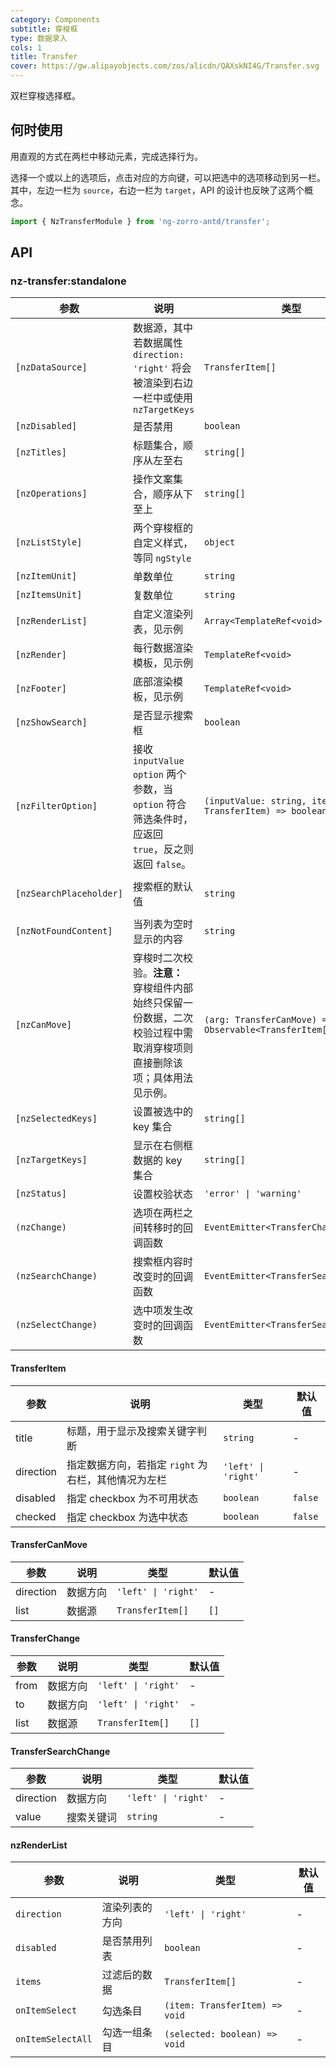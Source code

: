 ```yaml
---
category: Components
subtitle: 穿梭框
type: 数据录入
cols: 1
title: Transfer
cover: https://gw.alipayobjects.com/zos/alicdn/QAXskNI4G/Transfer.svg
---
```


双栏穿梭选择框。

## 何时使用

用直观的方式在两栏中移动元素，完成选择行为。

选择一个或以上的选项后，点击对应的方向键，可以把选中的选项移动到另一栏。
其中，左边一栏为 `source`，右边一栏为 `target`，API 的设计也反映了这两个概念。

```ts
import { NzTransferModule } from 'ng-zorro-antd/transfer';
```

## API

### nz-transfer:standalone

| 参数                    | 说明                                                                                                                  | 类型                                                   | 默认值             |
| ----------------------- | --------------------------------------------------------------------------------------------------------------------- | ------------------------------------------------------ | ------------------ |
| `[nzDataSource]`        | 数据源，其中若数据属性 `direction: 'right'` 将会被渲染到右边一栏中或使用 `nzTargetKeys`                               | `TransferItem[]`                                       | `[]`               |
| `[nzDisabled]`          | 是否禁用                                                                                                              | `boolean`                                              | `false`            |
| `[nzTitles]`            | 标题集合，顺序从左至右                                                                                                | `string[]`                                             | `['', '']`         |
| `[nzOperations]`        | 操作文案集合，顺序从下至上                                                                                            | `string[]`                                             | `['', '']`         |
| `[nzListStyle]`         | 两个穿梭框的自定义样式，等同 `ngStyle`                                                                                | `object`                                               | -                  |
| `[nzItemUnit]`          | 单数单位                                                                                                              | `string`                                               | `'项目'`           |
| `[nzItemsUnit]`         | 复数单位                                                                                                              | `string`                                               | `'项目'`           |
| `[nzRenderList]`        | 自定义渲染列表，见示例                                                                                                | `Array<TemplateRef<void> \| null>`                     | `[null, null]`     |
| `[nzRender]`            | 每行数据渲染模板，见示例                                                                                              | `TemplateRef<void>`                                    | -                  |
| `[nzFooter]`            | 底部渲染模板，见示例                                                                                                  | `TemplateRef<void>`                                    | -                  |
| `[nzShowSearch]`        | 是否显示搜索框                                                                                                        | `boolean`                                              | `false`            |
| `[nzFilterOption]`      | 接收 `inputValue` `option` 两个参数，当 `option` 符合筛选条件时，应返回 `true`，反之则返回 `false`。                  | `(inputValue: string, item: TransferItem) => boolean`  | -                  |
| `[nzSearchPlaceholder]` | 搜索框的默认值                                                                                                        | `string`                                               | `'请输入搜索内容'` |
| `[nzNotFoundContent]`   | 当列表为空时显示的内容                                                                                                | `string`                                               | `'列表为空'`       |
| `[nzCanMove]`           | 穿梭时二次校验。**注意：** 穿梭组件内部始终只保留一份数据，二次校验过程中需取消穿梭项则直接删除该项；具体用法见示例。 | `(arg: TransferCanMove) => Observable<TransferItem[]>` | -                  |
| `[nzSelectedKeys]`      | 设置被选中的 key 集合                                                                                                 | `string[]`                                             | -                  |
| `[nzTargetKeys]`        | 显示在右侧框数据的 key 集合                                                                                           | `string[]`                                             | -                  |
| `[nzStatus]`            | 设置校验状态                                                                                                          | `'error' \| 'warning'`                                 | -                  |
| `(nzChange)`            | 选项在两栏之间转移时的回调函数                                                                                        | `EventEmitter<TransferChange>`                         | -                  |
| `(nzSearchChange)`      | 搜索框内容时改变时的回调函数                                                                                          | `EventEmitter<TransferSearchChange>`                   | -                  |
| `(nzSelectChange)`      | 选中项发生改变时的回调函数                                                                                            | `EventEmitter<TransferSearchChange>`                   | -                  |

#### TransferItem

| 参数      | 说明                                                | 类型                | 默认值  |
| --------- | --------------------------------------------------- | ------------------- | ------- |
| title     | 标题，用于显示及搜索关键字判断                      | `string`            | -       |
| direction | 指定数据方向，若指定 `right` 为右栏，其他情况为左栏 | `'left' \| 'right'` | -       |
| disabled  | 指定 checkbox 为不可用状态                          | `boolean`           | `false` |
| checked   | 指定 checkbox 为选中状态                            | `boolean`           | `false` |

#### TransferCanMove

| 参数      | 说明     | 类型                | 默认值 |
| --------- | -------- | ------------------- | ------ |
| direction | 数据方向 | `'left' \| 'right'` | -      |
| list      | 数据源   | `TransferItem[]`    | `[]`   |

#### TransferChange

| 参数 | 说明     | 类型                | 默认值 |
| ---- | -------- | ------------------- | ------ |
| from | 数据方向 | `'left' \| 'right'` | -      |
| to   | 数据方向 | `'left' \| 'right'` | -      |
| list | 数据源   | `TransferItem[]`    | `[]`   |

#### TransferSearchChange

| 参数      | 说明       | 类型                | 默认值 |
| --------- | ---------- | ------------------- | ------ |
| direction | 数据方向   | `'left' \| 'right'` | -      |
| value     | 搜索关键词 | `string`            | -      |

#### nzRenderList

| 参数              | 说明           | 类型                           | 默认值 |
| ----------------- | -------------- | ------------------------------ | ------ |
| `direction`       | 渲染列表的方向 | `'left' \| 'right'`            | -      |
| `disabled`        | 是否禁用列表   | `boolean`                      | -      |
| `items`           | 过滤后的数据   | `TransferItem[]`               | -      |
| `onItemSelect`    | 勾选条目       | `(item: TransferItem) => void` | -      |
| `onItemSelectAll` | 勾选一组条目   | `(selected: boolean) => void`  | -      |
